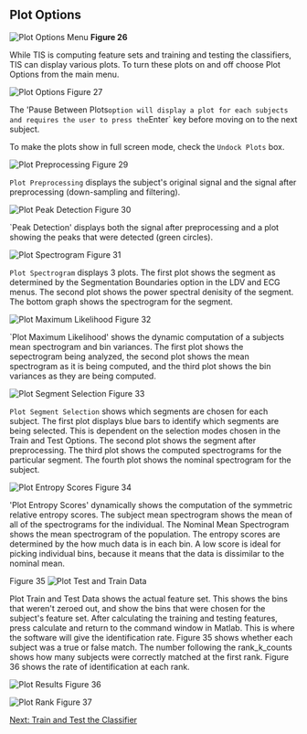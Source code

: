 ## Plot Options

![Plot Options Menu](images/fig26_menu_plot_options.png) **Figure 26**

While TIS is computing feature sets and training and testing the classifiers, TIS can display various plots.  To turn these plots on and off choose Plot Options from the main menu.  

![Plot Options](images/fig27_plot_options.png) Figure 27

The 'Pause Between Plots` option will display a plot for each subjects and requires the user to press the `Enter` key before moving on to the next subject. 

To make the plots show in full screen mode, check the `Undock Plots` box. 

![Plot Preprocessing](images/fig29_plot_preprocessing.png) Figure 29

`Plot Preprocessing` displays the subject's original signal and the signal after preprocessing (down-sampling and filtering).

![Plot Peak Detection](images/fig30_plot_peak_detection.png)
Figure 30

`Peak Detection' displays both the signal after preprocessing and a plot showing the peaks that were detected (green circles). 

![Plot Spectrogram](images/fig31_plot_spectrogram.png)
Figure 31

`Plot Spectrogram` displays 3 plots. The first plot shows the segment as determined by the Segmentation Boundaries option in the LDV and ECG menus. The second plot shows the power spectral denisity of the segment. The bottom graph shows the spectrogram for the segment. 

![Plot Maximum Likelihood](images/fig32_plot_max_likelihood.png)
Figure 32

`Plot Maximum Likelihood' shows the dynamic computation of a subjects mean spectrogram and bin variances.  The first plot shows the sepectrogram being analyzed, the second plot shows the mean spectrogram as it is being computed, and the third plot shows the bin variances as they are being computed. 


![Plot Segment Selection](images/fig33_plot_segmentation_selection.png)
Figure 33

`Plot Segment Selection` shows which segments are chosen for each subject.  The first plot displays blue bars to identify which segments are being selected. This is dependent on the selection modes chosen in the Train and Test Options. The second plot shows the segment after preprocessing. The third plot shows the computed spectrograms for the particular segment. The fourth plot shows the nominal spectrogram for the subject. 


![Plot Entropy Scores](images/fig34_plot_entropy_scores.png)
Figure 34

'Plot Entropy Scores' dynamically shows the computation of the symmetric relative entropy scores. The subject mean spectrogram shows the mean of all of the spectrograms for the individual. The Nominal Mean Spectrogram shows the mean spectrogram of the population. The entropy scores are determined by the how much data is in each bin. A low score is ideal for picking individual bins, because it means that the data is dissimilar to the nominal mean. 

Figure 35
![Plot Test and Train Data](images/fig35_plot_train_test_data.png)

Plot Train and Test Data shows the actual feature set. This shows the bins that weren't zeroed out, and show the bins that were chosen for the subject's feature set.
After calculating the training and testing features, press calculate and return to the command window in Matlab. This is where the software will give the identification rate. Figure 35 shows whether each subject was a true or false match. The number following the rank_k_counts shows how many subjects were correctly matched at the first rank. Figure 36 shows the rate of identification at each rank.

![Plot Results](images/fig36_plot_results.png)
Figure 36

![Plot Rank](images/fig37_plot_rank.png)
Figure 37

[Next: Train and Test the Classifier](Train-Test.md)

